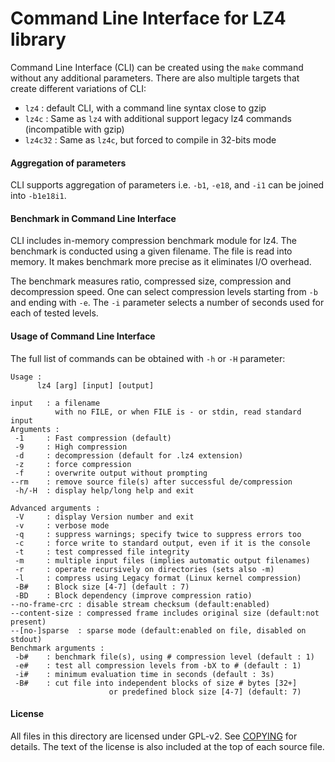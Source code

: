 Command Line Interface for LZ4 library
============================================

Command Line Interface (CLI) can be created using the `make` command without any additional parameters.
There are also multiple targets that create different variations of CLI:
- `lz4` : default CLI, with a command line syntax close to gzip
- `lz4c` : Same as `lz4` with additional support legacy lz4 commands (incompatible with gzip)
- `lz4c32` : Same as `lz4c`, but forced to compile in 32-bits mode


#### Aggregation of parameters
CLI supports aggregation of parameters i.e. `-b1`, `-e18`, and `-i1` can be joined into `-b1e18i1`.



#### Benchmark in Command Line Interface
CLI includes in-memory compression benchmark module for lz4.
The benchmark is conducted using a given filename.
The file is read into memory.
It makes benchmark more precise as it eliminates I/O overhead.

The benchmark measures ratio, compressed size, compression and decompression speed.
One can select compression levels starting from `-b` and ending with `-e`.
The `-i` parameter selects a number of seconds used for each of tested levels.



#### Usage of Command Line Interface
The full list of commands can be obtained with `-h` or `-H` parameter:
```
Usage :
      lz4 [arg] [input] [output]

input   : a filename
          with no FILE, or when FILE is - or stdin, read standard input
Arguments :
 -1     : Fast compression (default)
 -9     : High compression
 -d     : decompression (default for .lz4 extension)
 -z     : force compression
 -f     : overwrite output without prompting
--rm    : remove source file(s) after successful de/compression
 -h/-H  : display help/long help and exit

Advanced arguments :
 -V     : display Version number and exit
 -v     : verbose mode
 -q     : suppress warnings; specify twice to suppress errors too
 -c     : force write to standard output, even if it is the console
 -t     : test compressed file integrity
 -m     : multiple input files (implies automatic output filenames)
 -r     : operate recursively on directories (sets also -m)
 -l     : compress using Legacy format (Linux kernel compression)
 -B#    : Block size [4-7] (default : 7)
 -BD    : Block dependency (improve compression ratio)
--no-frame-crc : disable stream checksum (default:enabled)
--content-size : compressed frame includes original size (default:not present)
--[no-]sparse  : sparse mode (default:enabled on file, disabled on stdout)
Benchmark arguments :
 -b#    : benchmark file(s), using # compression level (default : 1)
 -e#    : test all compression levels from -bX to # (default : 1)
 -i#    : minimum evaluation time in seconds (default : 3s)
 -B#    : cut file into independent blocks of size # bytes [32+]
                      or predefined block size [4-7] (default: 7)
```

#### License

All files in this directory are licensed under GPL-v2.
See [COPYING](COPYING) for details.
The text of the license is also included at the top of each source file.